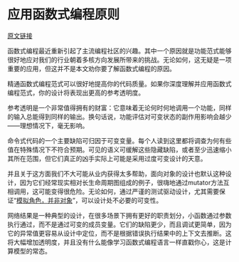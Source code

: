 # 应用函数式编程原则
[原文链接](https://97-things-every-x-should-know.gitbooks.io/97-things-every-programmer-should-know/content/en/thing_02/)

函数式编程最近重新引起了主流编程社区的兴趣。其中一个原因就是功能范式能够很好地应对我们的行业朝着多核方向发展所带来的挑战。无论如何，这无疑是一项重要的应用，但这并不是本文劝你要了解函数式编程的原因。

精通函数式编程范式可以很好地提高你的代码质量。如果你深度理解并应用函数式编程范式，你的设计将表现出更高的参考透明度。

参考透明是一个非常值得拥有的财富：它意味着无论何时何地调用一个功能，同样的输入总能得到同样的输出。换句话说，功能评估对可变状态的副作用影响会越少——理想情况下，毫无影响。

命令式代码的一个主要缺陷可归因于可变变量。每个人读到这里都将调查为何有些值在特殊情况下不符合预期。可见的语义可缓解这些隐藏缺陷，或者至少迅速缩小其所在范围，但它们真正的凶手实际上可能是采用过度可变设计的天意。

并且关于这方面我们不大可能从业内获得太多帮助，面向对象的设计也默认这种设计，因为它们经常现实相对长生命周期图组成的例子，很嗨地通过mutator方法互相调用，这可能变得很危险。无论如何，通过严谨的测试驱动设计，尤其需要保证“[模拟角色，并非对象](http://www.jmock.org/oopsla2004.pdf)”，可以设计处不必要的可变性。

网络结果是一种典型的设计，在很多场景下拥有更好的职责划分，小函数通过参数执行通过，而不是通过可变的成员变量。它们的缺陷更少，而且调试更简单，因为它的异常值更容易从设计中定位，而不是根据错误执行结果中的上下文去推断。这将大幅增加透明度，并且没有什么能像学习函数式编程语言一样直戳你心，这是计算模型的常态。